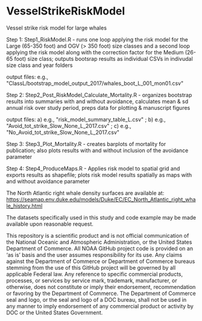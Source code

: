 # VesselStrikeRiskModel
Vessel strike risk model for large whales


Step 1: Step1_RiskModel.R - runs one loop applying the risk model for the Large (65-350 foot) and OGV (> 350 foot) size classes and a second loop applying the risk model along with the correction factor for the Medium (26-65 foot) size class; outputs bootsrap results as individual CSVs in indivudal size class and year folders

output files: e.g., "ClassL/bootstrap_model_output_2017/whales_boot_L_001_mon01.csv"

Step 2: Step2_Post_RiskModel_Calculate_Mortality.R - organizes bootstrap results into summaries with and without avoidance, calculates mean & sd annual risk over study period, preps data for plotting & manuscript figures

output files: a) e.g., "risk_model_summary_table_L.csv" ; b) e.g., "Avoid_tot_strike_Slow_None_L_2017.csv" ; c) e.g., "No_Avoid_tot_strike_Slow_None_L_2017.csv"

Step 3: Step3_Plot_Mortality.R - creates barplots of mortality for publication; also plots results with and without inclusion of the avoidance parameter 

Step 4: Step4_ProduceMaps.R - Applies risk model to spatial grid and exports results as shapefile; plots risk model results spatially as maps with and without avoidance parameter 


The North Atlantic right whale density surfaces are available at: https://seamap.env.duke.edu/models/Duke/EC/EC_North_Atlantic_right_whale_history.html

The datasets specifically used in this study and code example may be made available upon reasonable request.


This repository is a scientific product and is not official communication of the National Oceanic and Atmospheric Administration, or the United States Department of Commerce. All NOAA GitHub project code is provided on an ‘as is’ basis and the user assumes responsibility for its use. Any claims against the Department of Commerce or Department of Commerce bureaus stemming from the use of this GitHub project will be governed by all applicable Federal law. Any reference to specific commercial products, processes, or services by service mark, trademark, manufacturer, or otherwise, does not constitute or imply their endorsement, recommendation or favoring by the Department of Commerce. The Department of Commerce seal and logo, or the seal and logo of a DOC bureau, shall not be used in any manner to imply endorsement of any commercial product or activity by DOC or the United States Government.


